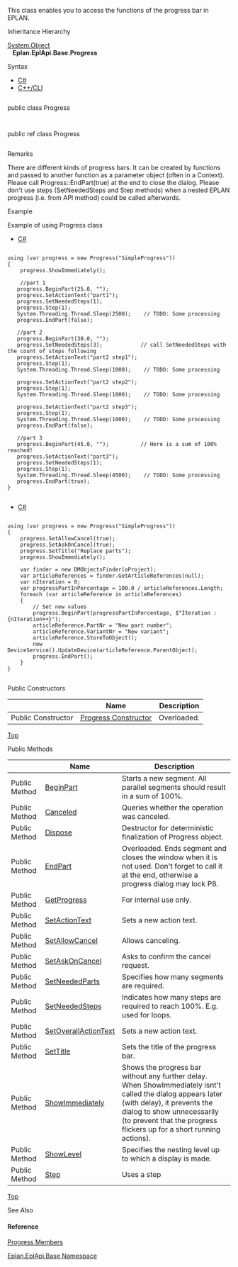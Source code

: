 This class enables you to access the functions of the progress bar in EPLAN.

Inheritance Hierarchy

[System.Object](#)  
   **Eplan.EplApi.Base.Progress**

Syntax

* [C#](#i-syntax-CS)
* [C++/CLI](#i-syntax-CPP2005)

```
```
public class Progress
```
```

```
```
public ref class Progress
```
```

Remarks

There are different kinds of progress bars. It can be created by functions and passed to another function as a parameter object (often in a Context). Please call Progress::EndPart(true) at the end to close the dialog. Please don't use steps (SetNeededSteps and Step methods) when a nested EPLAN progress (i.e. from API method) could be called afterwards.

Example

Example of using Progress class

* [C#](#i-tab-content-517dd632-e92c-48b0-b4ca-ead347de6b60)

```

using (var progress = new Progress("SimpleProgress"))
{
    progress.ShowImmediately();

    //part 1
   progress.BeginPart(25.0, "");
   progress.SetActionText("part1");
   progress.SetNeededSteps(1);
   progress.Step(1);
   System.Threading.Thread.Sleep(2500);    // TODO: Some processing
   progress.EndPart(false);

   //part 2
   progress.BeginPart(30.0, "");
   progress.SetNeededSteps(3);            // call SetNeededSteps with the count of steps following
   progress.SetActionText("part2 step1");
   progress.Step(1);
   System.Threading.Thread.Sleep(1000);    // TODO: Some processing

   progress.SetActionText("part2 step2");
   progress.Step(1);
   System.Threading.Thread.Sleep(1000);    // TODO: Some processing

   progress.SetActionText("part2 step3");
   progress.Step(1);
   System.Threading.Thread.Sleep(1000);    // TODO: Some processing
   progress.EndPart(false);

   //part 3
   progress.BeginPart(45.0, "");          // Here is a sum of 100% reached!
   progress.SetActionText("part3");
   progress.SetNeededSteps(1);
   progress.Step(1);
   System.Threading.Thread.Sleep(4500);    // TODO: Some processing
   progress.EndPart(true);
}


```

* [C#](#i-tab-content-2d68353c-d687-4e53-93bf-5206f2831db3)

```

using (var progress = new Progress("SimpleProgress"))
{
    progress.SetAllowCancel(true);
    progress.SetAskOnCancel(true);
    progress.SetTitle("Replace parts");
    progress.ShowImmediately();

    var finder = new DMObjectsFinder(oProject);
    var articleReferences = finder.GetArticleReferences(null);
    var nIteration = 0;
    var progressPartInPercentage = 100.0 / articleReferences.Length;
    foreach (var articleReference in articleReferences)
    {
        // Set new values
        progress.BeginPart(progressPartInPercentage, $"Iteration : {nIteration++}");
        articleReference.PartNr = "New part number";
        articleReference.VariantNr = "New variant";
        articleReference.StoreToObject();
        new DeviceService().UpdateDevice(articleReference.ParentObject);
        progress.EndPart();
    }
}


```

Public Constructors

|  | Name | Description |
| --- | --- | --- |
| Public Constructor | [Progress Constructor](Eplan.EplApi.Baseu~Eplan.EplApi.Base.Progress~_ctor.html) | Overloaded. |

[Top](#top)




Public Methods

|  | Name | Description |
| --- | --- | --- |
| Public Method | [BeginPart](Eplan.EplApi.Baseu~Eplan.EplApi.Base.Progress~BeginPart.html) | Starts a new segment. All parallel segments should result in a sum of 100%. |
| Public Method | [Canceled](Eplan.EplApi.Baseu~Eplan.EplApi.Base.Progress~Canceled.html) | Queries whether the operation was canceled. |
| Public Method | [Dispose](Eplan.EplApi.Baseu~Eplan.EplApi.Base.Progress~Dispose().html) | Destructor for deterministic finalization of Progress object. |
| Public Method | [EndPart](Eplan.EplApi.Baseu~Eplan.EplApi.Base.Progress~EndPart.html) | Overloaded. Ends segment and closes the window when it is not used. Don't forget to call it at the end, otherwise a progress dialog may lock P8. |
| Public Method | [GetProgress](Eplan.EplApi.Baseu~Eplan.EplApi.Base.Progress~GetProgress.html) | For internal use only. |
| Public Method | [SetActionText](Eplan.EplApi.Baseu~Eplan.EplApi.Base.Progress~SetActionText.html) | Sets a new action text. |
| Public Method | [SetAllowCancel](Eplan.EplApi.Baseu~Eplan.EplApi.Base.Progress~SetAllowCancel.html) | Allows canceling. |
| Public Method | [SetAskOnCancel](Eplan.EplApi.Baseu~Eplan.EplApi.Base.Progress~SetAskOnCancel.html) | Asks to confirm the cancel request. |
| Public Method | [SetNeededParts](Eplan.EplApi.Baseu~Eplan.EplApi.Base.Progress~SetNeededParts.html) | Specifies how many segments are required. |
| Public Method | [SetNeededSteps](Eplan.EplApi.Baseu~Eplan.EplApi.Base.Progress~SetNeededSteps.html) | Indicates how many steps are required to reach 100%. E.g. used for loops. |
| Public Method | [SetOverallActionText](Eplan.EplApi.Baseu~Eplan.EplApi.Base.Progress~SetOverallActionText.html) | Sets a new action text. |
| Public Method | [SetTitle](Eplan.EplApi.Baseu~Eplan.EplApi.Base.Progress~SetTitle.html) | Sets the title of the progress bar. |
| Public Method | [ShowImmediately](Eplan.EplApi.Baseu~Eplan.EplApi.Base.Progress~ShowImmediately.html) | Shows the progress bar without any further delay. When ShowImmediately isnt't called the dialog appears later (with delay), it prevents the dialog to show unnecessarily (to prevent that the progress flickers up for a short running actions). |
| Public Method | [ShowLevel](Eplan.EplApi.Baseu~Eplan.EplApi.Base.Progress~ShowLevel.html) | Specifies the nesting level up to which a display is made. |
| Public Method | [Step](Eplan.EplApi.Baseu~Eplan.EplApi.Base.Progress~Step.html) | Uses a step |

[Top](#top)




See Also

#### Reference

[Progress Members](Eplan.EplApi.Baseu~Eplan.EplApi.Base.Progress_members.html)
  
[Eplan.EplApi.Base Namespace](Eplan.EplApi.Baseu~Eplan.EplApi.Base_namespace.html)